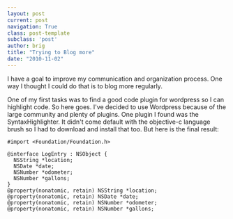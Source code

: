 ```yaml
---
layout: post
current: post
navigation: True
class: post-template
subclass: 'post'
author: brig
title: "Trying to Blog more"
date: "2010-11-02"
---
```


I have a goal to improve my communication and organization process. One way I thought I could do that is to blog more regularly. 

One of my first tasks was to find a good code plugin for wordpress so I can highlight code. So here goes. I've decided to use Wordpress because of the large community and plenty of plugins. One plugin I found was the SyntaxHighlighter. It didn't come default with the objective-c language brush so I had to download and install that too. But here is the final result: 

```oc
#import <Foundation/Foundation.h>

@interface LogEntry : NSObject {
  NSString *location;
  NSDate *date;
  NSNumber *odometer;
  NSNumber *gallons;
}
@property(nonatomic, retain) NSString *location;
@property(nonatomic, retain) NSDate *date;
@property(nonatomic, retain) NSNumber *odometer;
@property(nonatomic, retain) NSNumber *gallons;
```
